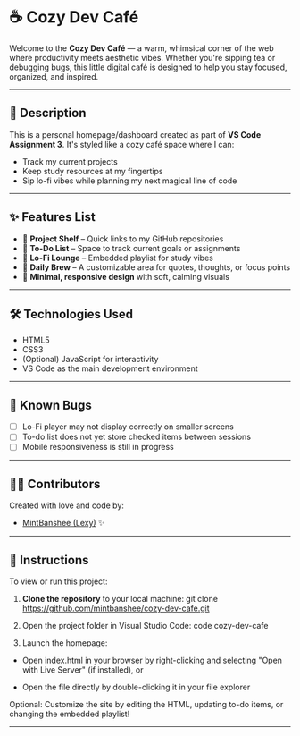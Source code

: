 # ☕ Cozy Dev Café

Welcome to the **Cozy Dev Café** — a warm, whimsical corner of the web where productivity meets aesthetic vibes. Whether you're sipping tea or debugging bugs, this little digital café is designed to help you stay focused, organized, and inspired.

---

## 🧁 Description

This is a personal homepage/dashboard created as part of **VS Code Assignment 3**. It's styled like a cozy café space where I can:
- Track my current projects
- Keep study resources at my fingertips
- Sip lo-fi vibes while planning my next magical line of code

---

## ✨ Features List

- 📁 **Project Shelf** – Quick links to my GitHub repositories
- 📝 **To-Do List** – Space to track current goals or assignments
- 🎵 **Lo-Fi Lounge** – Embedded playlist for study vibes
- 🌙 **Daily Brew** – A customizable area for quotes, thoughts, or focus points
- 🌼 **Minimal, responsive design** with soft, calming visuals

---

## 🛠️ Technologies Used

- HTML5
- CSS3
- (Optional) JavaScript for interactivity
- VS Code as the main development environment

---

## 🐛 Known Bugs

- [ ] Lo-Fi player may not display correctly on smaller screens
- [ ] To-do list does not yet store checked items between sessions
- [ ] Mobile responsiveness is still in progress

---

## 👩‍💻 Contributors

Created with love and code by:
- [MintBanshee (Lexy)](https://github.com/mintbanshee) ✨

---

## 📜 Instructions

To view or run this project:

1. **Clone the repository** to your local machine:
   git clone https://github.com/mintbanshee/cozy-dev-cafe.git

2. Open the project folder in Visual Studio Code:
   code cozy-dev-cafe

3. Launch the homepage:

  * Open index.html in your browser by right-clicking and selecting "Open with Live Server" (if installed), or

  * Open the file directly by double-clicking it in your file explorer

Optional: Customize the site by editing the HTML, updating to-do items, or changing the embedded playlist!

---